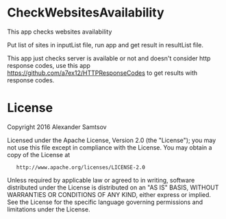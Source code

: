 # CheckWebsitesAvailability
This app checks websites availability

Put list of sites in inputList file, run app and get result in resultList file.

This app just checks server is available or not and doesn't consider http response codes, use this app https://github.com/a7ex12/HTTPResponseCodes to get results with response codes.



# License
   Copyright 2016 Alexander Samtsov

   Licensed under the Apache License, Version 2.0 (the "License");
   you may not use this file except in compliance with the License.
   You may obtain a copy of the License at

       http://www.apache.org/licenses/LICENSE-2.0

   Unless required by applicable law or agreed to in writing, software
   distributed under the License is distributed on an "AS IS" BASIS,
   WITHOUT WARRANTIES OR CONDITIONS OF ANY KIND, either express or implied.
   See the License for the specific language governing permissions and
   limitations under the License.
